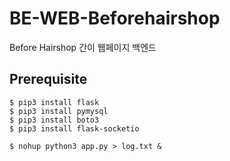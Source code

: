 # BE-WEB-Beforehairshop

Before Hairshop 간이 웹페이지 백엔드

## Prerequisite

```shell
$ pip3 install flask
$ pip3 install pymysql
$ pip3 install boto3
$ pip3 install flask-socketio
```

```shell
$ nohup python3 app.py > log.txt &
```
